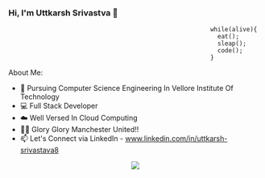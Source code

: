 ### 				                                                                        Hi, I'm Uttkarsh Srivastva 👋 

               

                                                            while(alive){
                                                              eat();
                                                              sleap();
                                                              code();
                                                            }  

About Me:

- 🏢 Pursuing Computer Science Engineering In Vellore Institute Of Technology
- 💻 Full Stack Developer
- ☁️ Well Versed In Cloud Computing
- 🔴🔴 Glory Glory Manchester United!!
- 📫 Let's Connect via LinkedIn - www.linkedin.com/in/uttkarsh-srivastava8 


<p align="center">
  <a href="https://skillicons.dev">
    <img src="https://skillicons.dev/icons?i=git,java,docker,c,vim,cpp,aws,bootstrap,html,css,js,maven,spring,linux,debian,mysql,postgresql,postman,py,react,sass" />
  </a>
</p>
